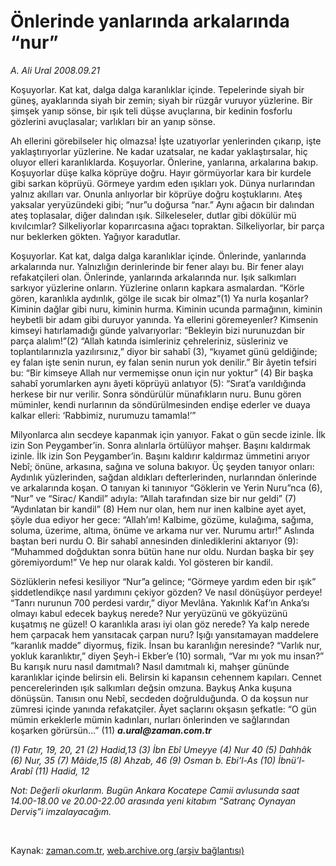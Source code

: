 # Önlerinde yanlarında arkalarında “nur”

*A. Ali Ural 2008.09.21*

<tr><td class="metin" colspan="2" style="padding-top: 20px; padding-left: 5px; padding-right: 10px;">Koşuyorlar. Kat kat, dalga dalga karanlıklar içinde. Tepelerinde siyah bir güneş, ayaklarında siyah bir zemin; siyah bir rüzgâr vuruyor yüzlerine. Bir şimşek yanıp sönse, bir ışık teli düşse avuçlarına, bir kedinin fosforlu gözlerini avuçlasalar; varlıkları bir an yanıp sönse.</td></tr><tr><td class="metin" colspan="2" style="padding-top: 20px; padding-left: 5px; padding-right: 10px;"><p>Ah ellerini görebilseler hiç olmazsa! İşte uzatıyorlar yenlerinden çıkarıp, işte yaklaştırıyorlar yüzlerine. Ne kadar uzatsalar, ne kadar yaklaştırsalar, hiç oluyor elleri karanlıklarda. Koşuyorlar. Önlerine, yanlarına, arkalarına bakıp. Koşuyorlar düşe kalka köprüye doğru. Hayır görmüyorlar kara bir kurdele gibi sarkan köprüyü. Görmeye yardım eden ışıkları yok. Dünya nurlarından yalnız akılları var. Onunla anlıyorlar bir köprüye doğru koştuklarını. Ateş yaksalar yeryüzündeki gibi; “nur”u doğursa “nar.” Aynı ağacın bir dalından ateş toplasalar, diğer dalından ışık. Silkeleseler, dutlar gibi dökülür mü kıvılcımlar? Silkeliyorlar koparırcasına ağacı topraktan. Silkeliyorlar, bir parça nur beklerken gökten. Yağıyor karadutlar. 
<p>Koşuyorlar. Kat kat, dalga dalga karanlıklar içinde. Önlerinde, yanlarında arkalarında nur. Yalnızlığın derinlerinde bir fener alayı bu. Bir fener alayı refakatçileri olan. Önlerinde, yanlarında arkalarında nur. Işık salkımları sarkıyor yüzlerine onların. Yüzlerine onların kapkara asmalardan. “Körle gören, karanlıkla aydınlık, gölge ile sıcak bir olmaz”(1) Ya nurla koşanlar? Kiminin dağlar gibi nuru, kiminin hurma. Kiminin ucunda parmağının, kiminin heybetli bir adam gibi duruyor yanında. Ya ellerini göremeyenler? Kimsenin kimseyi hatırlamadığı günde yalvarıyorlar: “Bekleyin bizi nurunuzdan bir parça alalım!”(2)  “Allah katında isimleriniz çehreleriniz, süsleriniz ve toplantılarınızla yazılırsınız,” diyor bir sahabî (3), “kıyamet günü geldiğinde; ey falan işte senin nurun, ey falan senin nurun yok denilir.” Bir âyetin tefsiri bu: “Bir kimseye Allah nur vermemişse onun için nur yoktur” (4) Bir başka sahabî yorumlarken aynı âyeti köprüyü anlatıyor (5): “Sırat’a varıldığında herkese bir nur verilir. Sonra söndürülür münafıkların nuru. Bunu gören müminler, kendi nurlarının da söndürülmesinden endişe ederler ve duaya kalkar elleri: ‘Rabbimiz, nurumuzu tamamla!’”
<p>Milyonlarca alın secdeye kapanmak için yanıyor. Fakat o gün secde izinle. İlk izin Son Peygamber’in. Sonra alınlarla örtülüyor mahşer. Başını kaldırmak izinle. İlk izin Son Peygamber’in. Başını kaldırır kaldırmaz ümmetini arıyor Nebî; önüne, arkasına, sağına ve soluna bakıyor. Üç şeyden tanıyor onları: Aydınlık yüzlerinden, sağdan aldıkları defterlerinden, nurlarından önlerinde ve arkalarında koşan. O tanıyan ki tanınıyor “Göklerin ve Yerin Nuru”nca (6), “Nur” ve “Sirac/ Kandil” adıyla: “Allah tarafından size bir nur geldi” (7) “Aydınlatan bir kandil” (8) Hem nur olan, hem nur inen kalbine ayet ayet, şöyle dua ediyor her gece: “Allah’ım! Kalbime, gözüme, kulağıma, sağıma, soluma, üzerime, altıma, önüme ve arkama nur ver. Nurumu artır!” Aslında baştan beri nurdu O. Bir sahabî annesinden dinlediklerini aktarıyor (9): “Muhammed doğduktan sonra bütün hane nur oldu. Nurdan başka bir şey göremiyordum!” Ve hep nur olarak kaldı. Yol gösteren bir kandil.
<p>Sözlüklerin nefesi kesiliyor “Nur”a gelince; “Görmeye yardım eden bir ışık” şiddetlendikçe nasıl yardımını çekiyor gözden? Ve nasıl dönüşüyor perdeye! “Tanrı nurunun 700 perdesi vardır,” diyor Mevlâna. Yakınlık Kaf’ın Anka’sı olmayı kabul edecek baykuş nerede? Nur yeryüzünü ve gökyüzünü kuşatmış ne güzel! O karanlıkla arası iyi olan göz nerede? Ya kalp nerede hem çarpacak hem yansıtacak çarpan nuru? Işığı yansıtamayan maddelere “karanlık madde” diyormuş, fizik. İnsan bu karanlığın neresinde? “Varlık nur, yokluk karanlıktır,” diyen Şeyh-i Ekber’e (10) sormalı, “Var mı yok mu insan?” Bu karışık nuru nasıl damıtmalı? Nasıl damıtmalı ki, mahşer gününde karanlıklar içinde belirsin eli. Belirsin ki kapansın cehennem kapıları. Cennet pencerelerinden ışık salkımları değsin omzuna. Baykuş Anka kuşuna dönüşsün. Tanısın onu Nebî, secdeden doğrulduğunda. O da koşsun nur zümresi içinde yanında refakatçiler. Âyet saçlarını okşasın şefkatle: “O gün mümin erkeklerle mümin kadınları, nurları önlerinden ve sağlarından koşarken görürsün…” (11) <i><b>a.ural@zaman.com.tr</b></i>
<p><i>(1) Fatır, 19, 20, 21 (2) Hadid,13 (3) İbn Ebî Umeyye (4) Nur 40 (5) Dahhâk (6) Nur, 35 (7) Mâide,15 (8) Ahzab, 46 (9) Osman b. Ebi’l-As (10) İbnü’l- Arabî (11) Hadid, 12
<p>Not: Değerli okurlarım. Bugün Ankara Kocatepe Camii avlusunda saat 14.00-18.00 ve 20.00-22.00 arasında yeni kitabım “Satranç Oynayan Derviş”i imzalayacağım.</p></i><br/></p></p></p></p></p></td></tr>

Kaynak: [zaman.com.tr](http://zaman.com.tr/yazar.do?yazino=800236), [web.archive.org (arşiv bağlantısı)](http://web.archive.org/web/20090519044125/http://www.zaman.com.tr:80/yazar.do?yazino=800236)
